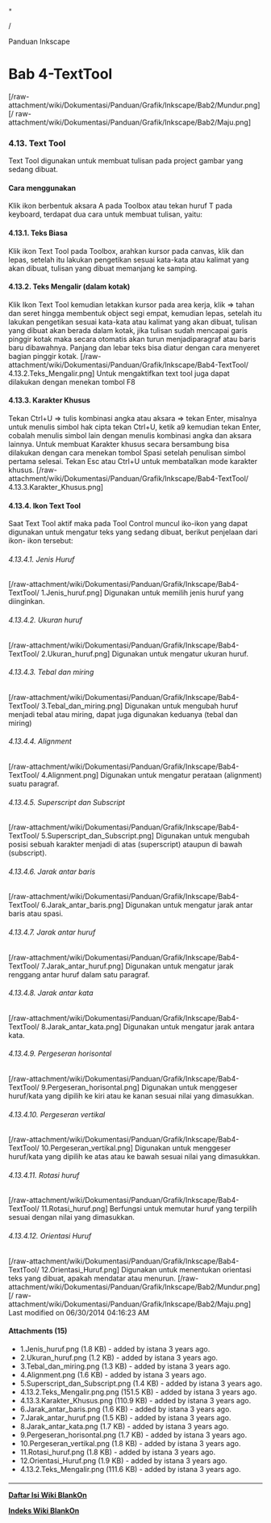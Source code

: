 

    *









  /



Panduan Inkscape
# Bab 4-TextTool
[/raw-attachment/wiki/Dokumentasi/Panduan/Grafik/Inkscape/Bab2/Mundur.png] [/
raw-attachment/wiki/Dokumentasi/Panduan/Grafik/Inkscape/Bab2/Maju.png]
### 4.13. Text Tool
Text Tool digunakan untuk membuat tulisan pada project gambar yang sedang
dibuat.
#### Cara menggunakan
Klik ikon berbentuk aksara A pada Toolbox atau tekan huruf T pada keyboard,
terdapat dua cara untuk membuat tulisan, yaitu:
#### 4.13.1. Teks Biasa
Klik ikon Text Tool pada Toolbox, arahkan kursor pada canvas, klik dan lepas,
setelah itu lakukan pengetikan sesuai kata-kata atau kalimat yang akan dibuat,
tulisan yang dibuat memanjang ke samping.
#### 4.13.2. Teks Mengalir (dalam kotak)
Klik Ikon Text Tool kemudian letakkan kursor pada area kerja, klik => tahan dan
seret hingga membentuk object segi empat, kemudian lepas, setelah itu lakukan
pengetikan sesuai kata-kata atau kalimat yang akan dibuat, tulisan yang dibuat
akan berada dalam kotak, jika tulisan sudah mencapai garis pinggir kotak maka
secara otomatis akan turun menjadiparagraf atau baris baru dibawahnya. Panjang
dan lebar teks bisa diatur dengan cara menyeret bagian pinggir kotak.
[/raw-attachment/wiki/Dokumentasi/Panduan/Grafik/Inkscape/Bab4-TextTool/
4.13.2.Teks_Mengalir.png]
Untuk mengaktifkan text tool juga dapat dilakukan dengan menekan tombol F8
#### 4.13.3. Karakter Khusus
Tekan Ctrl+U => tulis kombinasi angka atau aksara => tekan Enter, misalnya
untuk menulis simbol hak cipta tekan Ctrl+U, ketik a9 kemudian tekan Enter,
cobalah menulis simbol lain dengan menulis kombinasi angka dan aksara lainnya.
Untuk membuat Karakter khusus secara bersambung bisa dilakukan dengan cara
menekan tombol Spasi setelah penulisan simbol pertama selesai. Tekan Esc atau
Ctrl+U untuk membatalkan mode karakter khusus.
[/raw-attachment/wiki/Dokumentasi/Panduan/Grafik/Inkscape/Bab4-TextTool/
4.13.3.Karakter_Khusus.png]
#### 4.13.4. Ikon Text Tool
Saat Text Tool aktif maka pada Tool Control muncul iko-ikon yang dapat
digunakan untuk mengatur teks yang sedang dibuat, berikut penjelaan dari ikon-
ikon tersebut:
###### 4.13.4.1. Jenis Huruf
[/raw-attachment/wiki/Dokumentasi/Panduan/Grafik/Inkscape/Bab4-TextTool/
1.Jenis_huruf.png] Digunakan untuk memilih jenis huruf yang diinginkan.
###### 4.13.4.2. Ukuran huruf
[/raw-attachment/wiki/Dokumentasi/Panduan/Grafik/Inkscape/Bab4-TextTool/
2.Ukuran_huruf.png] Digunakan untuk mengatur ukuran huruf.
###### 4.13.4.3. Tebal dan miring
[/raw-attachment/wiki/Dokumentasi/Panduan/Grafik/Inkscape/Bab4-TextTool/
3.Tebal_dan_miring.png] Digunakan untuk mengubah huruf menjadi tebal atau
miring, dapat juga digunakan keduanya (tebal dan miring)
###### 4.13.4.4. Alignment
[/raw-attachment/wiki/Dokumentasi/Panduan/Grafik/Inkscape/Bab4-TextTool/
4.Alignment.png] Digunakan untuk mengatur perataan (alignment) suatu paragraf.
###### 4.13.4.5. Superscript dan Subscript
[/raw-attachment/wiki/Dokumentasi/Panduan/Grafik/Inkscape/Bab4-TextTool/
5.Superscript_dan_Subscript.png] Digunakan untuk mengubah posisi sebuah
karakter menjadi di atas (superscript) ataupun di bawah (subscript).
###### 4.13.4.6. Jarak antar baris
[/raw-attachment/wiki/Dokumentasi/Panduan/Grafik/Inkscape/Bab4-TextTool/
6.Jarak_antar_baris.png] Digunakan untuk mengatur jarak antar baris atau spasi.
###### 4.13.4.7. Jarak antar huruf
[/raw-attachment/wiki/Dokumentasi/Panduan/Grafik/Inkscape/Bab4-TextTool/
7.Jarak_antar_huruf.png] Digunakan untuk mengatur jarak renggang antar huruf
dalam satu paragraf.
###### 4.13.4.8. Jarak antar kata
[/raw-attachment/wiki/Dokumentasi/Panduan/Grafik/Inkscape/Bab4-TextTool/
8.Jarak_antar_kata.png] Digunakan untuk mengatur jarak antara kata.
###### 4.13.4.9. Pergeseran horisontal
[/raw-attachment/wiki/Dokumentasi/Panduan/Grafik/Inkscape/Bab4-TextTool/
9.Pergeseran_horisontal.png] Digunakan untuk menggeser huruf/kata yang dipilih
ke kiri atau ke kanan sesuai nilai yang dimasukkan.
###### 4.13.4.10. Pergeseran vertikal
[/raw-attachment/wiki/Dokumentasi/Panduan/Grafik/Inkscape/Bab4-TextTool/
10.Pergeseran_vertikal.png] Digunakan untuk menggeser huruf/kata yang dipilih
ke atas atau ke bawah sesuai nilai yang dimasukkan.
###### 4.13.4.11. Rotasi huruf
[/raw-attachment/wiki/Dokumentasi/Panduan/Grafik/Inkscape/Bab4-TextTool/
11.Rotasi_huruf.png] Berfungsi untuk memutar huruf yang terpilih sesuai dengan
nilai yang dimasukkan.
###### 4.13.4.12. Orientasi Huruf
[/raw-attachment/wiki/Dokumentasi/Panduan/Grafik/Inkscape/Bab4-TextTool/
12.Orientasi_Huruf.png] Digunakan untuk menentukan orientasi teks yang dibuat,
apakah mendatar atau menurun.
[/raw-attachment/wiki/Dokumentasi/Panduan/Grafik/Inkscape/Bab2/Mundur.png] [/
raw-attachment/wiki/Dokumentasi/Panduan/Grafik/Inkscape/Bab2/Maju.png]
Last modified on 06/30/2014 04:16:23 AM
#### Attachments (15)
  * 1.Jenis_huruf.png​ (1.8 KB) - added by istana 3 years ago.
  * 2.Ukuran_huruf.png​ (1.2 KB) - added by istana 3 years ago.
  * 3.Tebal_dan_miring.png​ (1.3 KB) - added by istana 3 years ago.
  * 4.Alignment.png​ (1.6 KB) - added by istana 3 years ago.
  * 5.Superscript_dan_Subscript.png​ (1.4 KB) - added by istana 3 years ago.
  * 4.13.2.Teks_Mengalir.png.png​ (151.5 KB) - added by istana 3 years ago.
  * 4.13.3.Karakter_Khusus.png​ (110.9 KB) - added by istana 3 years ago.
  * 6.Jarak_antar_baris.png​ (1.6 KB) - added by istana 3 years ago.
  * 7.Jarak_antar_huruf.png​ (1.5 KB) - added by istana 3 years ago.
  * 8.Jarak_antar_kata.png​ (1.7 KB) - added by istana 3 years ago.
  * 9.Pergeseran_horisontal.png​ (1.7 KB) - added by istana 3 years ago.
  * 10.Pergeseran_vertikal.png​ (1.8 KB) - added by istana 3 years ago.
  * 11.Rotasi_huruf.png​ (1.8 KB) - added by istana 3 years ago.
  * 12.Orientasi_Huruf.png​ (1.9 KB) - added by istana 3 years ago.
  * 4.13.2.Teks_Mengalir.png​ (111.6 KB) - added by istana 3 years ago.
#### 
    
 
 
 
 
 
---
[**Daftar Isi Wiki BlankOn**](/wiki/DaftarIsi/index.html)
 
[**Indeks Wiki BlankOn**](/wiki/Indeks.html)
